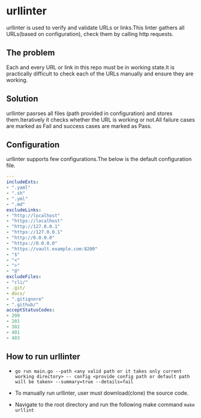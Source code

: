 # urllinter

urllinter is used to verify and validate URLs or links.This linter gathers all URLs(based on configuration), check them by calling http requests.

## The problem

Each and every URL or link in this repo must be in working state.It is practically difficult to check each of the URLs manually and ensure they are working.

## Solution

urllinter pasrses all files (path provided in configuration) and stores them.Iteratively it checks whether the URL is working or not.All failure cases are marked as Fail and success cases are marked as Pass.

## Configuration

urllinter supports few configurations.The below is the default configuration file.

```yaml
---
includeExts:
- ".yaml"
- ".sh"
- ".yml"
- ".md"
excludeLinks:
- "http://localhost"
- "https://localhost"
- "http://127.0.0.1"
- "https://127.0.0.1"
- "http://0.0.0.0"
- "https://0.0.0.0"
- "https://vault.example.com:8200"
- "$"
- "<"
- ">"
- "@"
excludeFiles:
- "cli/"
- .git/
- docs/
- ".gitignore"
- ".github/"
acceptStatusCodes:
- 200
- 201
- 302
- 401
- 403
```

## How to run urllinter

- ```go run main.go --path <any valid path or it takes only current working directory> -- config <provide config path or default path will be taken> --summary=true --details=fail```

- To manually run urllinter, user must download(clone) the source code.

- Navigate to the root directory and run the following make command ```make urllint```
